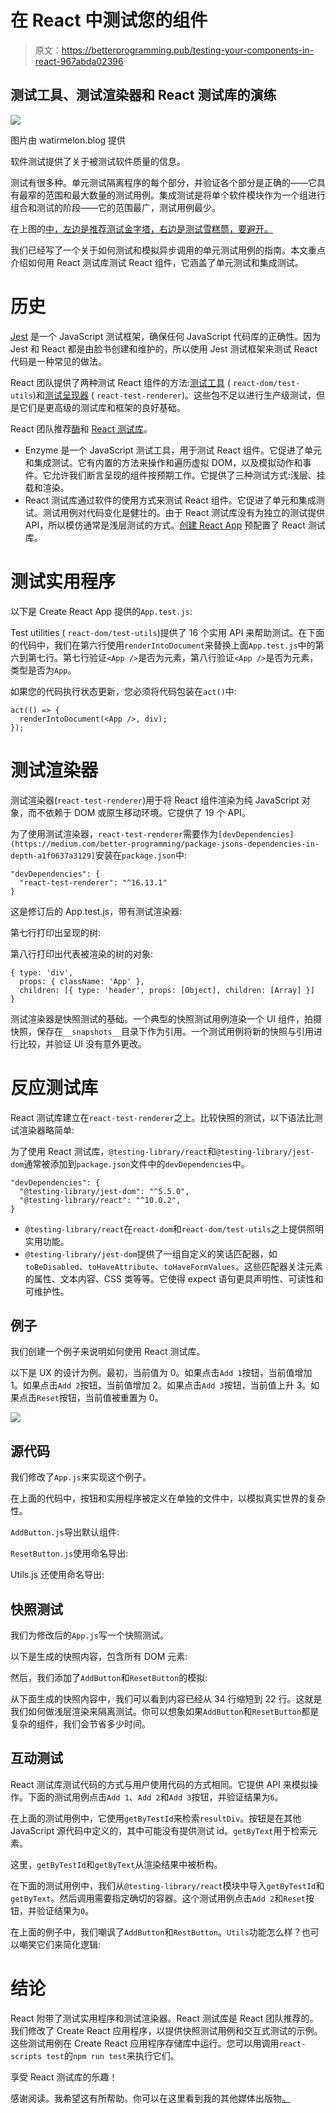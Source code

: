 # 在 React 中测试您的组件

> 原文：<https://betterprogramming.pub/testing-your-components-in-react-967abda02396>

## **测试工具、测试渲染器和 React 测试库的演练**

![](img/a0c11e167ebb5d8442a7a3de51d1fbe6.png)

图片由 watirmelon.blog 提供

软件测试提供了关于被测试软件质量的信息。

测试有很多种。单元测试隔离程序的每个部分，并验证各个部分是正确的——它具有最窄的范围和最大数量的测试用例。集成测试是将单个软件模块作为一个组进行组合和测试的阶段——它的范围最广，测试用例最少。

在上图的[中，左边是推荐测试金字塔，右边是测试雪糕筒，要避开。](https://watirmelon.blog/melon-of-knowledge/testing-pyramids/)

我们已经写了一个关于如何测试和模拟异步调用的单元测试用例的指南。本文重点介绍如何用 React 测试库测试 React 组件，它涵盖了单元测试和集成测试。

# **历史**

[Jest](https://github.com/facebook/jest) 是一个 JavaScript 测试框架，确保任何 JavaScript 代码库的正确性。因为 Jest 和 React 都是由脸书创建和维护的，所以使用 Jest 测试框架来测试 React 代码是一种常见的做法。

React 团队提供了两种测试 React 组件的方法:[测试工具](https://reactjs.org/docs/test-utils.html) ( `react-dom/test-utils`)和[测试呈现器](https://reactjs.org/docs/test-renderer.html) ( `react-test-renderer`)。这些包不足以进行生产级测试，但是它们是更高级的测试库和框架的良好基础。

React 团队推荐[酶](https://airbnb.io/enzyme/)和 [React 测试库](https://testing-library.com/react)。

*   Enzyme 是一个 JavaScript 测试工具，用于测试 React 组件。它促进了单元和集成测试。它有内置的方法来操作和遍历虚拟 DOM，以及模拟动作和事件。它允许我们断言呈现的组件按预期工作。它提供了三种测试方式:浅层、挂载和渲染。
*   React 测试库通过软件的使用方式来测试 React 组件。它促进了单元和集成测试。测试用例对代码变化是健壮的。由于 React 测试库没有为独立的测试提供 API，所以模仿通常是浅层测试的方式。[创建 React App](https://medium.com/better-programming/10-fun-facts-about-create-react-app-eb7124aa3785) 预配置了 React 测试库。

# 测试实用程序

以下是 Create React App 提供的`App.test.js`:

Test utilities ( `react-dom/test-utils`)提供了 16 个实用 API 来帮助测试。在下面的代码中，我们在第六行使用`renderIntoDocument`来替换上面`App.test.js`中的第六到第七行。第七行验证`<App />`是否为元素，第八行验证`<App />`是否为元素，类型是否为`App`。

如果您的代码执行状态更新，您必须将代码包装在`act()`中:

```
act(() => {
  renderIntoDocument(<App />, div);
});
```

# 测试渲染器

测试渲染器(`react-test-renderer`)用于将 React 组件渲染为纯 JavaScript 对象，而不依赖于 DOM 或原生移动环境。它提供了 19 个 API。

为了使用测试渲染器，`react-test-renderer`需要作为`[devDependencies](https://medium.com/better-programming/package-jsons-dependencies-in-depth-a1f0637a3129)`安装在`package.json`中:

```
"devDependencies": {
  "react-test-renderer": "^16.13.1"
}
```

这是修订后的 App.test.js，带有测试渲染器:

第七行打印出呈现的树:

第八行打印出代表被渲染的树的对象:

```
{ type: 'div',
  props: { className: 'App' },
  children: [{ type: 'header', props: [Object], children: [Array] }]
}
```

测试渲染器是快照测试的基础。一个典型的快照测试用例渲染一个 UI 组件，拍摄快照，保存在`__snapshots__`目录下作为引用。一个测试用例将新的快照与引用进行比较，并验证 UI 没有意外更改。

# 反应测试库

React 测试库建立在`react-test-renderer`之上。比较快照的测试，以下语法比测试渲染器略简单:

为了使用 React 测试库，`@testing-library/react`和`@testing-library/jest-dom`通常被添加到`package.json`文件中的`devDependencies`中。

```
"devDependencies": {
  "@testing-library/jest-dom": "^5.5.0",
  "@testing-library/react": "^10.0.2",
}
```

*   `@testing-library/react`在`react-dom`和`react-dom/test-utils`之上提供照明实用功能。
*   `@testing-library/jest-dom`提供了一组自定义的笑话匹配器，如`toBeDisabled`、`toHaveAttribute`、`toHaveFormValues`。这些匹配器关注元素的属性、文本内容、CSS 类等等。它使得 expect 语句更具声明性、可读性和可维护性。

## 例子

我们创建一个例子来说明如何使用 React 测试库。

以下是 UX 的设计为例。最初，当前值为 0。如果点击`Add 1`按钮，当前值增加 1。如果点击`Add 2`按钮，当前值增加 2。如果点击`Add 3`按钮，当前值上升 3。如果点击`Reset`按钮，当前值被重置为 0。

![](img/2d034a30b76689d97c178c2f7a6cd743.png)

## 源代码

我们修改了`App.js`来实现这个例子。

在上面的代码中，按钮和实用程序被定义在单独的文件中，以模拟真实世界的复杂性。

`AddButton.js`导出默认组件:

`ResetButton.js`使用命名导出:

Utils.js 还使用命名导出:

## 快照测试

我们为修改后的`App.js`写一个快照测试。

以下是生成的快照内容，包含所有 DOM 元素:

然后，我们添加了`AddButton`和`ResetButton`的模拟:

从下面生成的快照内容中，我们可以看到内容已经从 34 行缩短到 22 行。这就是我们如何做浅层渲染来隔离测试。你可以想象如果`AddButton`和`ResetButton`都是复杂的组件，我们会节省多少时间。

## 互动测试

React 测试库测试代码的方式与用户使用代码的方式相同。它提供 API 来模拟操作。下面的测试用例点击`Add 1`、`Add 2`和`Add 3`按钮，并验证结果为`6`。

在上面的测试用例中，它使用`getByTestId`来检索`resultDiv`。按钮是在其他 JavaScript 源代码中定义的，其中可能没有提供测试 id。`getByText`用于检索元素。

这里，`getByTestId`和`getByText`从渲染结果中被析构。

在下面的测试用例中，我们从`@testing-library/react`模块中导入`getByTestId`和`getByText`。然后调用需要指定确切的容器。这个测试用例点击`Add 2`和`Reset`按钮，并验证结果为`0`。

在上面的例子中，我们嘲讽了`AddButton`和`RestButton`。`Utils`功能怎么样？也可以嘲笑它们来简化逻辑:

# 结论

React 附带了测试实用程序和测试渲染器。React 测试库是 React 团队推荐的。我们修改了 Create React 应用程序，以提供快照测试用例和交互式测试的示例。这些测试用例在 Create React 应用程序存储库中运行。您可以用调用`react-scripts test`的`npm run test`来执行它们。

享受 React 测试库的乐趣！

感谢阅读。我希望这有所帮助。你可以在这里看到我的其他媒体出版物[。](https://medium.com/@jenniferfubook/jennifer-fus-web-development-publications-1a887e4454af)